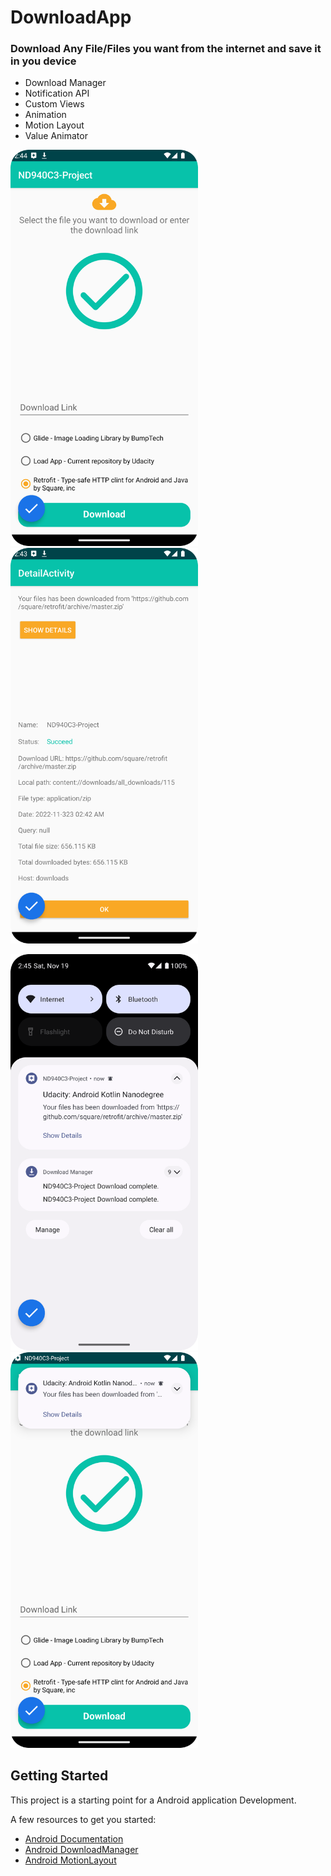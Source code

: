 # DownloadApp
### Download Any File/Files you want from the internet and save it in you device

* Download Manager
* Notification API
* Custom Views 
* Animation 
* Motion Layout
* Value Animator 


<p align="left" width="100%">
  <img src="screenshot_0.png" width="300">
  <img src="screenshot_1.png" width="300">
</p>
<p align="left" width="100%">
  <img src="screenshot_2.png" width="300">
  <img src="screenshot_3.png" width="300">
</p>

## Getting Started

This project is a starting point for a Android application Development.

A few resources to get you started:

- [Android Documentation](https://developer.android.com/docs)
- [Android DownloadManager](https://developer.android.com/reference/android/app/DownloadManager.html#openDownloadedFile(long))
- [Android MotionLayout](https://developer.android.com/develop/ui/views/animations/motionlayout)
